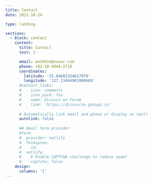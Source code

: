 ```yaml
---
title: Contact
date: 2022-10-24

type: landing

sections:
  - block: contact
    content:
      title: Contact
      text: |-

      email: ae20414@naver.com
      phone: +82-10-4944-2710
      coordinates:
        latitude: '35.84601324617979'
        longitude: '127.13444961966684'
      #contact_links:
      #  - icon: comments
      #    icon_pack: fas
      #    name: Discuss on Forum
      #    link: 'https://discourse.gohugo.io'
    
      # Automatically link email and phone or display as text?
      autolink: false
    
      ## Email form provider
      #form:
      #  provider: netlify
      #  formspree:
      #    id:
      #  netlify:
      #    # Enable CAPTCHA challenge to reduce spam?
      #    captcha: false
    design:
      columns: '1'
---
```

